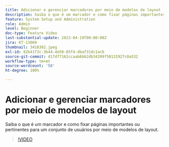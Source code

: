 ```yaml
---
title: Adicionar e gerenciar marcadores por meio de modelos de layout
description: Saiba o que é um marcador e como fixar páginas importantes ou pertinentes para um conjunto de usuários por meio de modelos de layout.
feature: System Setup and Administration
role: Admin
level: Beginner
doc-type: Feature Video
last-substantial-update: 2023-04-19T00:00:00Z
jira: KT-13069
thumbnail: 3418382.jpeg
exl-id: 82b41f3c-3b44-4e50-85fd-dbaf31dc1acb
source-git-commit: d17df7162ccaab6b62db34209f50131927c0a532
workflow-type: tm+mt
source-wordcount: '58'
ht-degree: 100%

---
```


# Adicionar e gerenciar marcadores por meio de modelos de layout

Saiba o que é um marcador e como fixar páginas importantes ou pertinentes para um conjunto de usuários por meio de modelos de layout.

>[!VIDEO](https://video.tv.adobe.com/v/3418382/?quality=12&learn=on&enablevpops)
